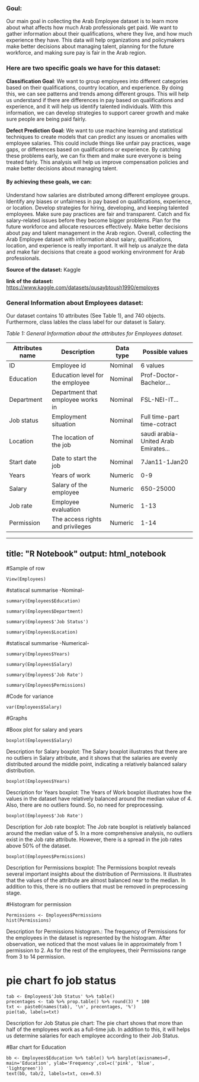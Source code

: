 ### Goul:

Our main goal in collecting the Arab Employee dataset is to learn more about what affects how much Arab professionals get paid. We want to gather information about their qualifications, where they live, and how much experience they have. This data will help organizations and policymakers make better decisions about managing talent, planning for the future workforce, and making sure pay is fair in the Arab region.

### Here are two specific goals we have for this dataset:

**Classification Goal**: We want to group employees into different categories based on their qualifications, country location, and experience. By doing this, we can see patterns and trends among different groups. This will help us understand if there are differences in pay based on qualifications and experience, and it will help us identify talented individuals. With this information, we can develop strategies to support career growth and make sure people are being paid fairly.

**Defect Prediction Goal:** We want to use machine learning and statistical techniques to create models that can predict any issues or anomalies with employee salaries. This could include things like unfair pay practices, wage gaps, or differences based on qualifications or experience. By catching these problems early, we can fix them and make sure everyone is being treated fairly. This analysis will help us improve compensation policies and make better decisions about managing talent.

#### By achieving these goals, we can:

Understand how salaries are distributed among different employee groups. Identify any biases or unfairness in pay based on qualifications, experience, or location. Develop strategies for hiring, developing, and keeping talented employees. Make sure pay practices are fair and transparent. Catch and fix salary-related issues before they become bigger problems. Plan for the future workforce and allocate resources effectively. Make better decisions about pay and talent management in the Arab region. Overall, collecting the Arab Employee dataset with information about salary, qualifications, location, and experience is really important. It will help us analyze the data and make fair decisions that create a good working environment for Arab professionals.

**Source of the dataset:** Kaggle

**link of the dataset:** <https://www.kaggle.com/datasets/qusaybtoush1990/employes>

### General Information about Employees dataset:

Our dataset contains 10 attributes (See Table 1), and 740 objects. Furthermore, class lables the class label for our dataset is Salary.

*Table 1: General Information about the attributes for Employees dataset.*

| **Attributes name** | **Description**                   | **Data type** | **Possible values**                  |
|------------------|-------------------|------------------|------------------|
| ID                  | Employee id                       | Nominal       | 6 values                             |
| Education           | Education level for the employee  | Nominal       | Prof-Doctor-Bachelor\...             |
| Department          | Department that employee works in | Nominal       | FSL-NEI-IT\...                       |
| Job status          | Employment situation              | Nominal       | Full time-part time-cotract          |
| Location            | The location of the job           | Nominal       | saudi arabia-United Arab Emirates... |
| Start date          | Date to start the job             | Nominal       | 7Jan11-1Jan20                        |
| Years               | Years of work                     | Numeric       | 0-9                                  |
| Salary              | Salary of the employee            | Numeric       | 650-25000                            |
| Job rate            | Employee evaluation               | Numeric       | 1-13                                 |
| Permission          | The access rights and privileges  | Numeric       | 1-14                                 |

---
title: "R Notebook"
output: html_notebook
---
#Sample of row
```{r}
View(Employees)

```

#statiscal summarise -Nominal-
```{r}
summary(Employees$Education)
```

```{r}
summary(Employees$Department)
```

```{r}
summary(Employees$'Job Status')
```

```{r}
summary(Employees$Location)
```

#statiscal summarise -Numerical-
```{r}
summary(Employees$Years)
```

```{r}
summary(Employees$Salary)
```

```{r}
summary(Employees$'Job Rate')
```

```{r}
summary(Employees$Permissions)
```

#Code for variance
```{r}
var(Employees$Salary)
```

#Graphs

#Boox plot for salary and years
```{r}
boxplot(Employees$Salary)
```
Description for Salary boxplot:
The Salary boxplot illustrates that there are no outliers in Salary attribute, and it shows that the salaries are evenly distributed around the middle point, indicating a relatively balanced salary distribution.

```{r}
boxplot(Employees$Years)
```
Description for Years boxplot:
The Years of Work boxplot illustrates how the values in the dataset have relatively balanced around the median value of 4. Also, there are no outliers found. So, no need for preprocessing.
```{r}
boxplot(Employees$'Job Rate')
```
Description for Job rate boxplot:
The Job rate boxplot is relatively balanced around the median value of 5. In a more comprehensive analysis, no outliers exist in the Job rate attribute. However, there is a spread in the job rates above 50% of the dataset.

```{r}
boxplot(Employees$Permissions)
```
Description for Permissions boxplot:
The Permissions boxplot reveals several important insights about the distribution of Permissions. It illustrates that the values of the attribute are almost balanced near to the median. In addition to this, there is no outliers that must be removed in preprocessing stage.

#Histogram for permission 
```{r}
Permissions <- Employees$Permissions
hist(Permissions)
```
Description for Permissions histogram.:
The frequency of Permissions for the employees in the dataset is represented by the histogram. After observation, we noticed that the most values lie in approximately from 1 permission to 2. As for the rest of the employees, their Permissions range from 3 to 14 permission.

# pie chart fo job status 
```{r}
tab <- Employees$'Job Status' %>% table()
precentages <- tab %>% prop.table() %>% round(3) * 100 
txt <- paste0(names(tab), '\n', precentages, '%') 
pie(tab, labels=txt)
```
Description for Job Status pie chart:
The pie chart shows that more than half of the employees work as a full-time jub. In addition to this, it will helps us determine salaries for each employee according to their Job Status.

#Bar chart for Education 
```{r}
bb <- Employees$Education %>% table() %>% barplot(axisnames=F, main='Education', ylab='Frequency',col=c('pink', 'blue', 'lightgreen'))
text(bb, tab/2, labels=txt, cex=0.5)
```
